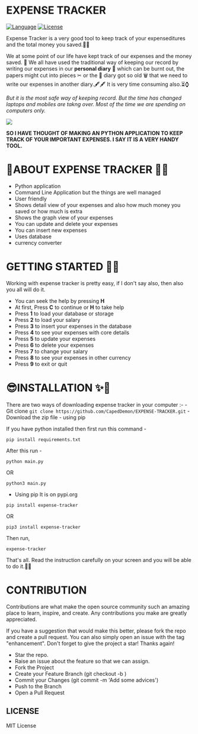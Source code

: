 #  EXPENSE TRACKER
<a href="https://github.com/Shreejan-35/Classified"><img src="https://img.shields.io/badge/Language-python-green.svg" alt="Language"></a>
<a href="https://github.com/Shreejan-35/Classified/blob/master/LICENSE"><img src="https://img.shields.io/badge/License-MIT-blue.svg" alt="License"></a>

Expense Tracker is a very good tool to keep track of your expenseditures and the total money you saved.🤑🤑

We at some point of our life have kept track of our expenses and the money saved. 📃 We all have used the traditional way of keeping our 
record by writing our expenses in our **personal diary** 📃 which can be burnt out, the papers might cut into pieces ✂ or the 📜 diary
got so old 🗑 that we need to write our expenses in another diary.🖋🖋 It is very time consuming also.⏳⌚

*But it is the most safe way of keeping record. But the time has changed laptops and mobiles are takng over. Most of the time we are spending on computers only.*

![](https://github.com/Shreejan-35/EXPENSE-TRACKER/blob/main/res/web.jpg)

**SO I HAVE THOUGHT OF MAKING AN PYTHON APPLICATION TO KEEP TRACK OF YOUR IMPORTANT EXPENSES. I SAY IT IS A VERY HANDY TOOL.**

# 🧐ABOUT EXPENSE TRACKER 🎊🎊
- Python application
- Command Line Application but the things are well managed
- User friendly
- Shows detail view of your expenses and also how much money you saved or how much is extra
- Shows the graph view of your expenses
- You can update and delete your expenses
- You can insert new expenses
- Uses database
- currency converter

# GETTING STARTED 🤨🧐
Working with expense tracker is pretty easy, if I don't say also, then also you all will do it.

- You can seek the help by pressing **H** 
- At first, Press **C** to continue or **H** to take help
- Press **1** to load your database or storage
- Press **2** to load your salary
- Press **3** to insert your expenses in the database
- Press **4** to see your expenses with core details
- Press **5** to update your expenses
- Press **6** to delete your expenses
- Press **7** to change your salary
- Press **8** to see your expenses in other currency
- Press **9** to exit or quit

# 😎INSTALLATION ✨🎏
There are two ways of downloading expense tracker in your computer :-
    - Git clone 
    ```
    git clone https://github.com/CapedDemon/EXPENSE-TRACKER.git
    ```
    - Download the zip file 
    - using pip


If you have python installed then first run this command - 
```
pip install requirements.txt
```
After this run - 
```
python main.py
```
OR
```
python3 main.py
```

- Using pip
It is on pypi.org
```
pip install expense-tracker
```
OR
```
pip3 install expense-tracker
```

Then run,
```
expense-tracker
```

That's all.
Read the instruction carefully on your screen and you will be able to do it.🎉🎉

# CONTRIBUTION
Contributions are what make the open source community such an amazing place to learn, inspire, and create. Any contributions you make are greatly appreciated.

If you have a suggestion that would make this better, please fork the repo and create a pull request. You can also simply open an issue with the tag "enhancement". Don't forget to give the project a star! Thanks again!

- Star the repo. 
- Raise an issue about the feature so that we can assign. 
- Fork the Project
- Create your Feature Branch (git checkout -b <Your-username-feature>)
- Commit your Changes (git commit -m 'Add some advices')
- Push to the Branch 
- Open a Pull Request

## LICENSE
MIT License
